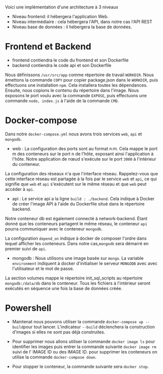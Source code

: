 Voici une implémentation d'une architecture à 3 niveaux

* Niveau frontend: il hébergera l'application Web.
* Niveau intermédiaire : cela hébergera l'API, dans notre cas l'API REST
* Niveau base de données : il hébergera la base de données.

# Frontend et Backend

* frontend contiendra le code du frontend et son Dockerfile
* backend contiendra le code api et son Dockerfile

Nous définissons ```/usr/src/app``` comme répertoire de travail ```WORKDIR```. Nous émettons la commande ```COPY``` pour copier package.json dans le ```WORKDIR```, puis effectuons une installation ```npm```. Cela installera toutes les dépendances. Ensuite, nous copions le contenu du répertoire dans l'image. Nous exposons le port voulu avec la commande ```EXPOSE```, puis effectuons une commande ```node, index.js``` à l'aide de la commande ```CMD```.

# Docker-compose

Dans notre ```docker-compose.yml``` nous avons trois services ```web```, ```api``` et ```mongodb```.

* web : La configuration des ports sont au format n:m. Cela mappe le port m des conteneurs sur le port n de l'hôte, exposant ainsi l'application à l'hôte. Notre application de nœud s'exécute sur le port ```3000``` à l'intérieur du conteneur.

La configuration des réseaux n'a que l'interface réseau. Rappelez-vous que cette interface réseau est partagée à la fois par le service ```web``` et ```api```, ce qui signifie que ```web``` et ```api``` s'exécutent sur le même réseau et que ```web``` peut accéder à ```api```.

* api : Le service api a la ligne ```build : ./backend```. Cela indique à Docker de créer l'image API à l'aide du Dockerfile situé dans le répertoire backend.

Notre conteneur db est également connecté à network-backend. Étant donné que les conteneurs partagent le même réseau, le conteneur ```api``` pourra communiquer avec le conteneur ```mongodb```.

La configuration ```depend_on``` indique à docker de composer l'ordre dans lequel afficher les conteneurs. Dans notre cas,```mongodb``` sera démarré en premier suivi de ```api```.

* mongodb : Nous utilisons une image basée sur ```mongo```. La variable ```environment``` indiquent à docker d'initialiser le serveur ```MONGODB``` avec avec l'utilisateur et le mot de passe.

La section volumes mappe le répertoire init_sql_scripts au répertoire ```mongodb:/data/db``` dans le conteneur. Tous les fichiers à l'intérieur seront exécutés en séquence une fois la base de données créée.

# Powershell

* Maintenat nous pouvons utiliser la commande ```docker-compose up --build```pour tout lancer. L'indicateur ```--build``` déclenchera la construction d'images si elles ne sont pas déjà construites.

* Pour supprimer nous allons utiliser la commande ```docker image ls``` pour identifier les images puis entrer la commande suivante ```docker image rm``` suivi de l' IMAGE ID ou des IMAGE ID.
pour supprimer les conteneurs on utilise la commande ```docker-compose down```.

* Pour stopper le conteneur, la commande suivante sera ```docker stop```.

